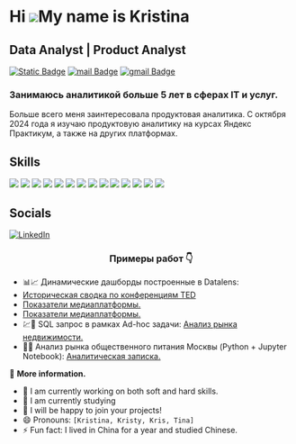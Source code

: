 Hi ![](https://user-images.githubusercontent.com/18350557/176309783-0785949b-9127-417c-8b55-ab5a4333674e.gif)My name is Kristina
================================================================================================================================

Data Analyst | Product Analyst
------------------------------

<a href='https://t.me/Kristina0107' target="_blank"><img alt="Static Badge"
        src="https://img.shields.io/badge/Telegram-white?style=flat&logo=telegram&logoColor=white&color=%233c9bd5"></a>
<a href="mailto:kristina-r@bk.ru"><img alt="mail Badge"
        src="https://img.shields.io/badge/Mail.ru-white?style=flat&logoColor=white&logo=mail.ru&color=%233c9bd5"></a>
<a href="mailto:kristina1987elektra@gmail.com"><img alt="gmail Badge"
        src="https://img.shields.io/badge/Gmail-white?style=flat&logoColor=white&logo=gmail&color=%233c9bd5"></a>


### Занимаюсь аналитикой больше 5 лет в сферах IT и услуг. 
Больше всего меня заинтересовала продуктовая аналитика. 
С октября 2024 года я изучаю продуктовую аналитику на курсах Яндекс Практикум, а также на других платформах.

## Skills

<div align="left">
  <img src="https://img.shields.io/badge/Google_Sheets-34A853?style=for-the-badge&logo=google-sheets&logoColor=white"  />
  <img src="https://img.shields.io/badge/Microsoft_Excel-217346?style=for-the-badge&logo=microsoft-excel&logoColor=white"  />  
  <img src="https://img.shields.io/badge/SQL-4479A1?style=for-the-badge&logo=sql&logoColor=white"  />
  <img src="https://img.shields.io/badge/PostgreSQL-4479A1?style=for-the-badge&logo=sql&logoColor=white"  />
  <img src="https://img.shields.io/badge/VSCode-F37626?style=for-the-badge&logo=VSCode&logoColor=white"  />    
  <img src="https://img.shields.io/badge/Jupyter_Notebook-F37626?style=for-the-badge&logo=Jupyter&logoColor=white"  />
  <img src="https://img.shields.io/badge/Python-3776AB?style=for-the-badge&logo=python&logoColor=white"  />
  <img src="https://img.shields.io/badge/Pandas-150458?style=for-the-badge&logo=pandas&logoColor=white"  />
  <img src="https://img.shields.io/badge/Plotly-3F4F75?style=for-the-badge&logo=plotly&logoColor=white" />
  <img src="https://img.shields.io/badge/NumPy-013243?style=for-the-badge&logo=numpy&logoColor=white"  />
  <img src="https://img.shields.io/badge/Matplotlib-11557C?style=for-the-badge&logo=matplotlib&logoColor=white" />  
  <img src="https://img.shields.io/badge/Seaborn-404D5C?style=for-the-badge&logo=seaborn&logoColor=white" />
  <img src="https://img.shields.io/badge/Yandex_DataLens-FF0000?style=for-the-badge&logo=yandex&logoColor=white"  />
  <img src="https://img.shields.io/badge/Apache_Superset-404D5C?style=for-the-badge&logo=apache-superset&logoColor=white" />
    
</div>

## Socials

[![LinkedIn](https://img.shields.io/badge/LinkedIn-%230077B5.svg?logo=linkedin&logoColor=white)](https://linkedin.com/in/kristina107) 

<h3 align="center">Примеры работ 👇</h3>

- 📊📈 Динамические дашборды построенные в Datalens:
- [Историческая сводка по конференциям TED](https://datalens.yandex/h2kgqbqb95zo4?_no_controls=1&_theme=dark)
- [Показатели медиаплатформы.]()
- [Показатели медиаплатформы.]()
- 💹📄 SQL запрос в рамках Ad-hoc задачи:  [Анализ рынка недвижимости.]()
- 🐍📓 Анализ рынка общественного питания Москвы (Python + Jupyter Notebook): [Аналитическая записка.]()

<summary align="left">📁 <strong>More information.</strong></summary>
<ul align="left">
    <li>🔭 I am currently working on both soft and hard skills.</li>
    <li>🌱 I am currently studying</li>
    <li>👯 I will be happy to join your projects!</li>
    <li>😄 Pronouns: <code>[Kristina, Kristy, Kris, Tina]</code></li>
    <li>⚡ Fun fact: I lived in China for a year and studied Chinese.</li>
</ul>
